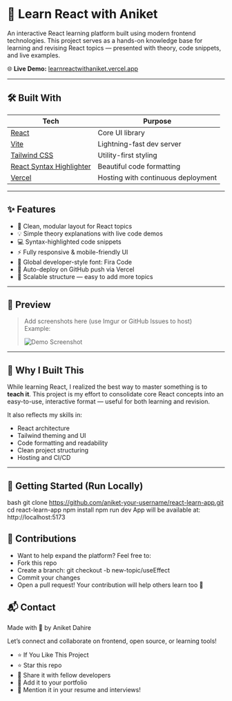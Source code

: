 # 🚀 Learn React with Aniket

An interactive React learning platform built using modern frontend technologies. This project serves as a hands-on knowledge base for learning and revising React topics — presented with theory, code snippets, and live examples.

🌐 **Live Demo:** [learnreactwithaniket.vercel.app](https://learnreactwithaniket.vercel.app)

---

## 🛠️ Built With

| Tech                  | Purpose                                |
|------------------------|----------------------------------------|
| [React](https://reactjs.org/)                | Core UI library                      |
| [Vite](https://vitejs.dev/)                  | Lightning-fast dev server            |
| [Tailwind CSS](https://tailwindcss.com/)     | Utility-first styling                |
| [React Syntax Highlighter](https://github.com/react-syntax-highlighter/react-syntax-highlighter) | Beautiful code formatting            |
| [Vercel](https://vercel.com/)                | Hosting with continuous deployment   |

---

## ✨ Features

- 📘 Clean, modular layout for React topics
- 💡 Simple theory explanations with live code demos
- 💻 Syntax-highlighted code snippets
- ⚡ Fully responsive & mobile-friendly UI
- 🎨 Global developer-style font: Fira Code
- 🔁 Auto-deploy on GitHub push via Vercel
- 🧠 Scalable structure — easy to add more topics

---

## 📸 Preview

> Add screenshots here (use Imgur or GitHub Issues to host)  
> Example:
>
> ![Demo Screenshot](https://i.imgur.com/YOUR_SCREENSHOT_LINK.png)

---

## 🤔 Why I Built This

While learning React, I realized the best way to master something is to **teach it**. This project is my effort to consolidate core React concepts into an easy-to-use, interactive format — useful for both learning and revision.

It also reflects my skills in:
- React architecture
- Tailwind theming and UI
- Code formatting and readability
- Clean project structuring
- Hosting and CI/CD

---

## 🚀 Getting Started (Run Locally)

bash
git clone https://github.com/aniket-your-username/react-learn-app.git
cd react-learn-app
npm install
npm run dev
App will be available at: http://localhost:5173

## 🤝 Contributions
- Want to help expand the platform? Feel free to:
- Fork this repo
- Create a branch: git checkout -b new-topic/useEffect
- Commit your changes
- Open a pull request!
Your contribution will help others learn too 🚀

## 📬 Contact
Made with 💙 by Aniket Dahire

Let’s connect and collaborate on frontend, open source, or learning tools!

- ⭐ If You Like This Project
- ⭐ Star this repo
- 🔁 Share it with fellow developers
- 💼 Add it to your portfolio
- 💬 Mention it in your resume and interviews!
